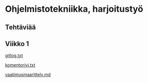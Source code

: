 # Ohjelmistotekniikka, harjoitustyö
## Tehtäviää

## Viikko 1

[gitlog.txt](https://github.com/HilriL/ot-harjoitustyo/blob/master/laskarit/viikko1/gitlog.txt)

[komentorivi.txt](https://github.com/HilriL/ot-harjoitustyo/blob/master/laskarit/viikko1/komentorivi.txt)

[vaatimusmaarittely.md](https://github.com/HilriL/ot-harjoitustyo/blob/master/dokumentaatio/vaatimusmaarittely.md)
